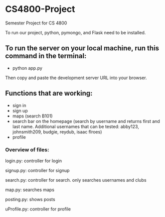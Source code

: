 # CS4800-Project
Semester Project for CS 4800

To run our project, python, pymongo, and Flask need to be installed.

## To run the server on your local machine, run this command in the terminal:

- python app.py

Then copy and paste the development server URL into your browser.

## Functions that are working:
- sign in
- sign up
- maps (search B101)
- search bar on the homepage (search by username and returns first and last name. Additional usernames that can be tested: abby123, johnsmith209, budgie, reydub, isaac flroes)
- profile

### Overview of files:
login.py: controller for login

signup.py: controller for signup

search.py: controller for search. only searches usernames and clubs

map.py: searches maps

posting.py: shows posts

uProfile.py: controller for profile
